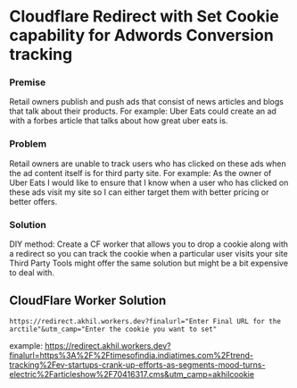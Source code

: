 # Cloudflare Redirect with Set Cookie capability for Adwords Conversion tracking

### Premise
Retail owners publish and push ads that consist of news articles and blogs that talk about their products. 
For example: Uber Eats could create an ad with a forbes article that talks about how great uber eats is. 

### Problem
Retail owners are unable to track users who has clicked on these ads when the ad content itself is for third party site.
For example: As the owner of Uber Eats I would like to ensure that I know when a user who has clicked on these ads visit my site so I can either target them with better pricing or better offers. 

### Solution 

DIY method: Create a CF worker that allows you to drop a cookie along with a redirect so you can track the cookie when a particular user visits your site
Third Party Tools might offer the same solution but might be a bit expensive to deal with.

## CloudFlare Worker Solution

`https://redirect.akhil.workers.dev?finalurl="Enter Final URL for the arctile"&utm_camp="Enter the cookie you want to set"`

example: https://redirect.akhil.workers.dev?finalurl=https%3A%2F%2Ftimesofindia.indiatimes.com%2Ftrend-tracking%2Fev-startups-crank-up-efforts-as-segments-mood-turns-electric%2Farticleshow%2F70416317.cms&utm_camp=akhilcookie
